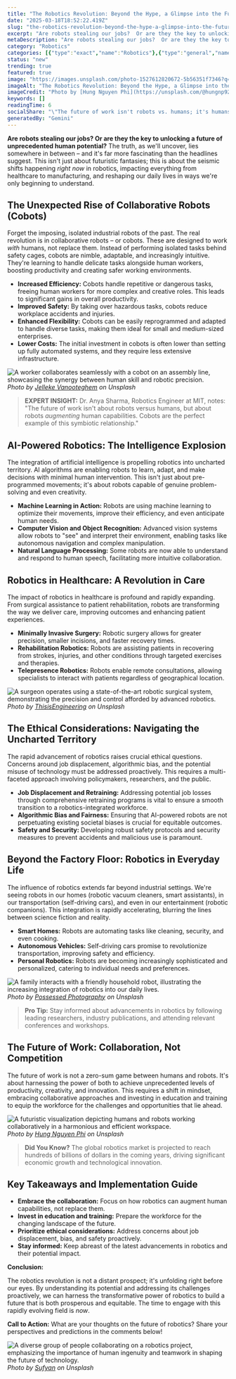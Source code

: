 ```yaml
---
title: "The Robotics Revolution: Beyond the Hype, a Glimpse into the Future"
date: "2025-03-18T18:52:22.419Z"
slug: "the-robotics-revolution-beyond-the-hype-a-glimpse-into-the-future"
excerpt: "Are robots stealing our jobs?  Or are they the key to unlocking a future of unprecedented human potential? The truth, as we'll uncover, lies somewhere in between – and it's far more fascinating than the headlines suggest. This isn't just about futuristic fantasies; this is about the seismic shifts happening right now in robotics, impacting everything from healthcare to manufacturing, and reshaping our daily lives in ways we're only beginning to understand."
metaDescription: "Are robots stealing our jobs?  Or are they the key to unlocking a future of unprecedented human potential? The truth, as we'll uncover, lies somewhere in b..."
category: "Robotics"
categories: [{"type":"exact","name":"Robotics"},{"type":"general","name":"Engineering"},{"type":"medium","name":"Computer Science"},{"type":"specific","name":"Artificial Intelligence"},{"type":"niche","name":"Machine Learning"}]
status: "new"
trending: true
featured: true
image: "https://images.unsplash.com/photo-1527612820672-5b56351f7346?q=85&w=1200&fit=max&fm=webp&auto=compress"
imageAlt: "The Robotics Revolution: Beyond the Hype, a Glimpse into the Future"
imageCredit: "Photo by [Hung Nguyen Phi](https://unsplash.com/@hungnp92) on Unsplash"
keywords: []
readingTime: 6
socialShare: "\"The future of work isn't robots vs. humans; it's humans and robots working together. The robotics revolution isn't about job loss, it's about job transformation.\""
generatedBy: "Gemini"
---
```




**Are robots stealing our jobs?  Or are they the key to unlocking a future of unprecedented human potential?** The truth, as we'll uncover, lies somewhere in between – and it's far more fascinating than the headlines suggest. This isn't just about futuristic fantasies; this is about the seismic shifts happening *right now* in robotics, impacting everything from healthcare to manufacturing, and reshaping our daily lives in ways we're only beginning to understand.

## The Unexpected Rise of Collaborative Robots (Cobots)

Forget the imposing, isolated industrial robots of the past.  The real revolution is in collaborative robots – or cobots.  These are designed to work *with* humans, not replace them.  Instead of performing isolated tasks behind safety cages, cobots are nimble, adaptable, and increasingly intuitive.  They're learning to handle delicate tasks alongside human workers, boosting productivity and creating safer working environments.

*   **Increased Efficiency:** Cobots handle repetitive or dangerous tasks, freeing human workers for more complex and creative roles.  This leads to significant gains in overall productivity.
*   **Improved Safety:** By taking over hazardous tasks, cobots reduce workplace accidents and injuries.
*   **Enhanced Flexibility:**  Cobots can be easily reprogrammed and adapted to handle diverse tasks, making them ideal for small and medium-sized enterprises.
*   **Lower Costs:** The initial investment in cobots is often lower than setting up fully automated systems, and they require less extensive infrastructure.

![A worker collaborates seamlessly with a cobot on an assembly line, showcasing the synergy between human skill and robotic precision.](https://images.unsplash.com/photo-1518314916381-77a37c2a49ae?q=85&w=1200&fit=max&fm=webp&auto=compress)
*Photo by [Jelleke Vanooteghem](https://unsplash.com/@ilumire) on Unsplash*

> **EXPERT INSIGHT:**  Dr. Anya Sharma, Robotics Engineer at MIT, notes:  "The future of work isn't about robots versus humans, but about robots *augmenting* human capabilities. Cobots are the perfect example of this symbiotic relationship."

## AI-Powered Robotics: The Intelligence Explosion

The integration of artificial intelligence is propelling robotics into uncharted territory.  AI algorithms are enabling robots to learn, adapt, and make decisions with minimal human intervention. This isn't just about pre-programmed movements; it's about robots capable of genuine problem-solving and even creativity.

*   **Machine Learning in Action:** Robots are using machine learning to optimize their movements, improve their efficiency, and even anticipate human needs.
*   **Computer Vision and Object Recognition:** Advanced vision systems allow robots to "see" and interpret their environment, enabling tasks like autonomous navigation and complex manipulation.
*   **Natural Language Processing:**  Some robots are now able to understand and respond to human speech, facilitating more intuitive collaboration.

## Robotics in Healthcare: A Revolution in Care

The impact of robotics in healthcare is profound and rapidly expanding.  From surgical assistance to patient rehabilitation, robots are transforming the way we deliver care, improving outcomes and enhancing patient experiences.

*   **Minimally Invasive Surgery:** Robotic surgery allows for greater precision, smaller incisions, and faster recovery times.
*   **Rehabilitation Robotics:** Robots are assisting patients in recovering from strokes, injuries, and other conditions through targeted exercises and therapies.
*   **Telepresence Robotics:** Robots enable remote consultations, allowing specialists to interact with patients regardless of geographical location.

![A surgeon operates using a state-of-the-art robotic surgical system, demonstrating the precision and control afforded by advanced robotics.](https://images.unsplash.com/photo-1581090121489-ff9b54bbee43?q=85&w=1200&fit=max&fm=webp&auto=compress)
*Photo by [ThisisEngineering](https://unsplash.com/@thisisengineering) on Unsplash*

## The Ethical Considerations: Navigating the Uncharted Territory

The rapid advancement of robotics raises crucial ethical questions.  Concerns around job displacement, algorithmic bias, and the potential misuse of technology must be addressed proactively.  This requires a multi-faceted approach involving policymakers, researchers, and the public.

*   **Job Displacement and Retraining:**  Addressing potential job losses through comprehensive retraining programs is vital to ensure a smooth transition to a robotics-integrated workforce.
*   **Algorithmic Bias and Fairness:**  Ensuring that AI-powered robots are not perpetuating existing societal biases is crucial for equitable outcomes.
*   **Safety and Security:**  Developing robust safety protocols and security measures to prevent accidents and malicious use is paramount.

## Beyond the Factory Floor: Robotics in Everyday Life

The influence of robotics extends far beyond industrial settings.  We're seeing robots in our homes (robotic vacuum cleaners, smart assistants), in our transportation (self-driving cars), and even in our entertainment (robotic companions). This integration is rapidly accelerating, blurring the lines between science fiction and reality.

*   **Smart Homes:** Robots are automating tasks like cleaning, security, and even cooking.
*   **Autonomous Vehicles:** Self-driving cars promise to revolutionize transportation, improving safety and efficiency.
*   **Personal Robotics:** Robots are becoming increasingly sophisticated and personalized, catering to individual needs and preferences.

![A family interacts with a friendly household robot, illustrating the increasing integration of robotics into our daily lives.](https://images.unsplash.com/photo-1563968743333-044cef800494?q=85&w=1200&fit=max&fm=webp&auto=compress)
*Photo by [Possessed Photography](https://unsplash.com/@possessedphotography) on Unsplash*

> **Pro Tip:** Stay informed about advancements in robotics by following leading researchers, industry publications, and attending relevant conferences and workshops.

## The Future of Work: Collaboration, Not Competition

The future of work is not a zero-sum game between humans and robots.  It's about harnessing the power of both to achieve unprecedented levels of productivity, creativity, and innovation.  This requires a shift in mindset, embracing collaborative approaches and investing in education and training to equip the workforce for the challenges and opportunities that lie ahead.

![A futuristic visualization depicting humans and robots working collaboratively in a harmonious and efficient workspace.](https://images.unsplash.com/photo-1527612820672-5b56351f7346?q=85&w=1200&fit=max&fm=webp&auto=compress)
*Photo by [Hung Nguyen Phi](https://unsplash.com/@hungnp92) on Unsplash*

> **Did You Know?** The global robotics market is projected to reach hundreds of billions of dollars in the coming years, driving significant economic growth and technological innovation.

## Key Takeaways and Implementation Guide

*   **Embrace the collaboration:**  Focus on how robotics can augment human capabilities, not replace them.
*   **Invest in education and training:**  Prepare the workforce for the changing landscape of the future.
*   **Prioritize ethical considerations:**  Address concerns about job displacement, bias, and safety proactively.
*   **Stay informed:**  Keep abreast of the latest advancements in robotics and their potential impact.

**Conclusion:**

The robotics revolution is not a distant prospect; it's unfolding right before our eyes.  By understanding its potential and addressing its challenges proactively, we can harness the transformative power of robotics to build a future that is both prosperous and equitable.  The time to engage with this rapidly evolving field is *now*.

**Call to Action:**  What are your thoughts on the future of robotics? Share your perspectives and predictions in the comments below!

![A diverse group of people collaborating on a robotics project, emphasizing the importance of human ingenuity and teamwork in shaping the future of technology.](https://images.unsplash.com/photo-1637002722490-5f8ceed9774c?q=85&w=1200&fit=max&fm=webp&auto=compress)
*Photo by [Sufyan](https://unsplash.com/@blenderdesigner_1688) on Unsplash*



<div class="reading-progress-container">
  <div id="reading-progress" class="reading-progress"></div>
</div>
